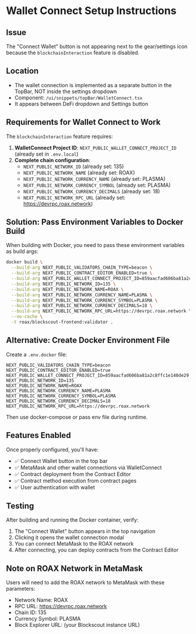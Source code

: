 # Wallet Connect Setup Instructions

## Issue
The "Connect Wallet" button is not appearing next to the gear/settings icon because the `blockchainInteraction` feature is disabled.

## Location
- The wallet connection is implemented as a separate button in the TopBar, NOT inside the settings dropdown
- Component: `/ui/snippets/topBar/WalletConnect.tsx`
- It appears between DeFi dropdown and Settings button

## Requirements for Wallet Connect to Work

The `blockchainInteraction` feature requires:

1. **WalletConnect Project ID**: `NEXT_PUBLIC_WALLET_CONNECT_PROJECT_ID` (already set in `.env.local`)
2. **Complete chain configuration**:
   - `NEXT_PUBLIC_NETWORK_ID` (already set: 135)
   - `NEXT_PUBLIC_NETWORK_NAME` (already set: ROAX)
   - `NEXT_PUBLIC_NETWORK_CURRENCY_NAME` (already set: PLASMA)
   - `NEXT_PUBLIC_NETWORK_CURRENCY_SYMBOL` (already set: PLASMA)
   - `NEXT_PUBLIC_NETWORK_CURRENCY_DECIMALS` (already set: 18)
   - `NEXT_PUBLIC_NETWORK_RPC_URL` (already set: https://devrpc.roax.network)

## Solution: Pass Environment Variables to Docker Build

When building with Docker, you need to pass these environment variables as build args:

```bash
docker build \
  --build-arg NEXT_PUBLIC_VALIDATORS_CHAIN_TYPE=beacon \
  --build-arg NEXT_PUBLIC_CONTRACT_EDITOR_ENABLED=true \
  --build-arg NEXT_PUBLIC_WALLET_CONNECT_PROJECT_ID=859aacfad606ba81a2c8ffc1e140de29 \
  --build-arg NEXT_PUBLIC_NETWORK_ID=135 \
  --build-arg NEXT_PUBLIC_NETWORK_NAME=ROAX \
  --build-arg NEXT_PUBLIC_NETWORK_CURRENCY_NAME=PLASMA \
  --build-arg NEXT_PUBLIC_NETWORK_CURRENCY_SYMBOL=PLASMA \
  --build-arg NEXT_PUBLIC_NETWORK_CURRENCY_DECIMALS=18 \
  --build-arg NEXT_PUBLIC_NETWORK_RPC_URL=https://devrpc.roax.network \
  --no-cache \
  -t roax/blockscout-frontend:validator .
```

## Alternative: Create Docker Environment File

Create a `.env.docker` file:

```env
NEXT_PUBLIC_VALIDATORS_CHAIN_TYPE=beacon
NEXT_PUBLIC_CONTRACT_EDITOR_ENABLED=true
NEXT_PUBLIC_WALLET_CONNECT_PROJECT_ID=859aacfad606ba81a2c8ffc1e140de29
NEXT_PUBLIC_NETWORK_ID=135
NEXT_PUBLIC_NETWORK_NAME=ROAX
NEXT_PUBLIC_NETWORK_CURRENCY_NAME=PLASMA
NEXT_PUBLIC_NETWORK_CURRENCY_SYMBOL=PLASMA
NEXT_PUBLIC_NETWORK_CURRENCY_DECIMALS=18
NEXT_PUBLIC_NETWORK_RPC_URL=https://devrpc.roax.network
```

Then use docker-compose or pass env file during runtime.

## Features Enabled

Once properly configured, you'll have:
- ✅ Connect Wallet button in the top bar
- ✅ MetaMask and other wallet connections via WalletConnect
- ✅ Contract deployment from the Contract Editor
- ✅ Contract method execution from contract pages
- ✅ User authentication with wallet

## Testing

After building and running the Docker container, verify:
1. The "Connect Wallet" button appears in the top navigation
2. Clicking it opens the wallet connection modal
3. You can connect MetaMask to the ROAX network
4. After connecting, you can deploy contracts from the Contract Editor

## Note on ROAX Network in MetaMask

Users will need to add the ROAX network to MetaMask with these parameters:
- Network Name: ROAX
- RPC URL: https://devrpc.roax.network
- Chain ID: 135
- Currency Symbol: PLASMA
- Block Explorer URL: (your Blockscout instance URL)